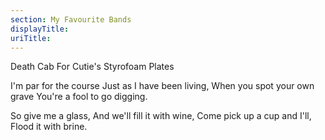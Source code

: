 ```yaml
---
section: My Favourite Bands
displayTitle:
uriTitle:
---
```


Death Cab For Cutie's Styrofoam Plates

I'm par for the course
Just as I have been living,
When you spot your own grave
You're a fool to go digging.

So give me a glass,
And we'll fill it with wine,
Come pick up a cup and I'll,
Flood it with brine.
